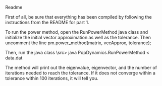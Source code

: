 Readme

First of all, be sure that everything has been compiled by following the instructions from the README for part 1.

To run the power method, open the RunPowerMethod java class and initialize the initial
    vector approximation as well as the tolerance.  Then uncomment the line 
        pm.power_method(matrix, vecApprox, tolerance);
    
Then, run the java class
    \src> java PopDynamics.RunPowerMethod < data.dat

The method will print out the eigenvalue, eigenvector, and the number of iterations needed to reach the tolerance.
If it does not converge within a tolerance within 100 iterations, it will tell you.

